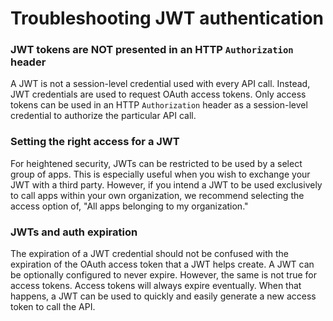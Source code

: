 # Troubleshooting JWT authentication

### JWT tokens are NOT presented in an HTTP `Authorization` header

A JWT is not a session-level credential used with every API call. Instead, JWT credentials are used to request OAuth access tokens. Only access tokens can be used in an HTTP `Authorization` header as a session-level credential to authorize the particular API call.

### Setting the right access for a JWT

For heightened security, JWTs can be restricted to be used by a select group of apps. This is especially useful when you wish to exchange your JWT with a third party. However, if you intend a JWT to be used exclusively to call apps within your own organization, we recommend selecting the access option of, "All apps belonging to my organization."

### JWTs and auth expiration

The expiration of a JWT credential should not be confused with the expiration of the OAuth access token that a JWT helps create. A JWT can be optionally configured to never expire. However, the same is not true for access tokens. Access tokens will always expire eventually. When that happens, a JWT can be used to quickly and easily generate a new access token to call the API.
